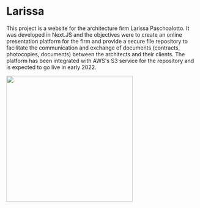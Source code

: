 # Larissa 

This project is a website for the architecture firm Larissa Paschoalotto. It was developed in Next.JS and the objectives were to create an online presentation platform for the firm and provide a secure file repository to facilitate the communication and exchange of documents (contracts, photocopies, documents) between the architects and their clients. The platform has been integrated with AWS's S3 service for the repository and is expected to go live in early 2022. 

<div>
  <img src="/drewcortez/larissa_website/blob/main/public/video/larissa_frontpage.gif" height="330" />
</div>